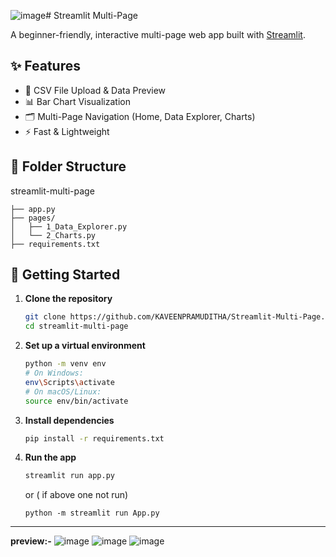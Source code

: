 ![image](https://github.com/user-attachments/assets/66e6e1d8-77e7-42c6-ba4d-1f6f3a3374c1)# Streamlit Multi-Page 

A beginner-friendly, interactive multi-page web app built with [Streamlit](https://streamlit.io/).

## ✨ Features

- 📁 CSV File Upload & Data Preview
- 📊 Bar Chart Visualization
- 🗂️ Multi-Page Navigation (Home, Data Explorer, Charts)
- ⚡ Fast & Lightweight

## 📁 Folder Structure

streamlit-multi-page
```
├── app.py
├── pages/
│   ├── 1_Data_Explorer.py
│   └── 2_Charts.py
├── requirements.txt
```

## 🚀 Getting Started

1. **Clone the repository**

   ```bash
   git clone https://github.com/KAVEENPRAMUDITHA/Streamlit-Multi-Page.git
   cd streamlit-multi-page
   ```

2. **Set up a virtual environment**

   ```bash
   python -m venv env
   # On Windows:
   env\Scripts\activate
   # On macOS/Linux:
   source env/bin/activate
   ```

3. **Install dependencies**

   ```bash
   pip install -r requirements.txt
   ```

4. **Run the app**
   ```bash
   streamlit run app.py
   ```
   or ( if above one not run)
   ```
   python -m streamlit run App.py

---
**preview:-**
![image](https://github.com/user-attachments/assets/63cfa4f6-65e7-40e8-8a7a-59200fe1a2b5)
![image](https://github.com/user-attachments/assets/94c21759-4f47-49d4-88b7-dce4610830c1)
![image](https://github.com/user-attachments/assets/2eefe094-0114-4ba5-931f-34872b5daf44)





